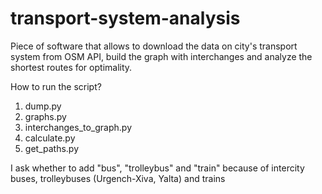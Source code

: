 # transport-system-analysis
Piece of software that allows to download the data on city's transport system from OSM API, build the graph with interchanges and analyze the shortest routes for optimality.

How to run the script?

1. dump.py
2. graphs.py
3. interchanges_to_graph.py
4. calculate.py
5. get_paths.py

I ask whether to add "bus", "trolleybus" and "train" because of intercity buses, trolleybuses (Urgench-Xiva, Yalta) and 
trains